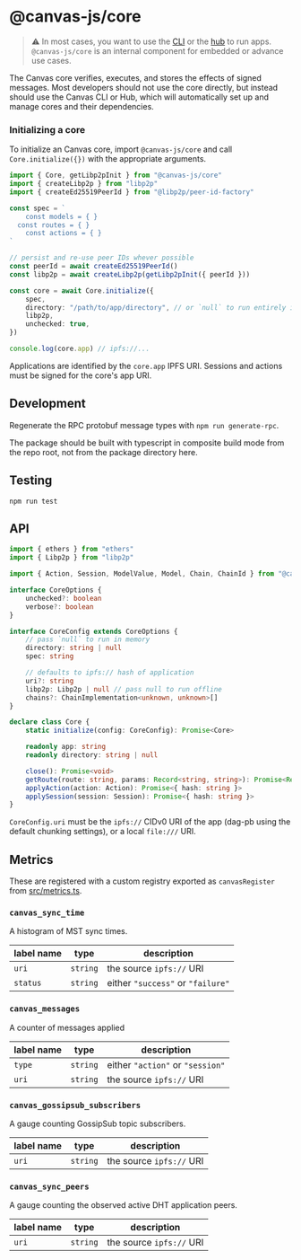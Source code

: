 # @canvas-js/core

> ⚠️ In most cases, you want to use the [CLI](../cli/) or the [hub](https://canvas-hub.fly.dev/) to run apps. `@canvas-js/core` is an internal component for embedded or advance use cases.

The Canvas core verifies, executes, and stores the effects of signed messages.
Most developers should not use the core directly, but instead should use the Canvas CLI or Hub,
which will automatically set up and manage cores and their dependencies.

### Initializing a core

To initialize an Canvas core, import `@canvas-js/core` and call `Core.initialize({})` with the appropriate arguments.

```typescript
import { Core, getLibp2pInit } from "@canvas-js/core"
import { createLibp2p } from "libp2p"
import { createEd25519PeerId } from "@libp2p/peer-id-factory"

const spec = `
	const models = { }
  const routes = { }
	const actions = { }
`

// persist and re-use peer IDs whever possible
const peerId = await createEd25519PeerId()
const libp2p = await createLibp2p(getLibp2pInit({ peerId }))

const core = await Core.initialize({
	spec,
	directory: "/path/to/app/directory", // or `null` to run entirely in-memory
	libp2p,
	unchecked: true,
})

console.log(core.app) // ipfs://...
```

Applications are identified by the `core.app` IPFS URI. Sessions and actions must be signed for the core's app URI.

## Development

Regenerate the RPC protobuf message types with `npm run generate-rpc`.

The package should be built with typescript in composite build mode from the repo root, not from the package directory here.

## Testing

```
npm run test
```

## API

```typescript
import { ethers } from "ethers"
import { Libp2p } from "libp2p"

import { Action, Session, ModelValue, Model, Chain, ChainId } from "@canvas-js/interfaces"

interface CoreOptions {
	unchecked?: boolean
	verbose?: boolean
}

interface CoreConfig extends CoreOptions {
	// pass `null` to run in memory
	directory: string | null
	spec: string

	// defaults to ipfs:// hash of application
	uri?: string
	libp2p: Libp2p | null // pass null to run offline
	chains?: ChainImplementation<unknown, unknown>[]
}

declare class Core {
	static initialize(config: CoreConfig): Promise<Core>

	readonly app: string
	readonly directory: string | null

	close(): Promise<void>
	getRoute(route: string, params: Record<string, string>): Promise<Record<string, ModelValue>[]>
	applyAction(action: Action): Promise<{ hash: string }>
	applySession(session: Session): Promise<{ hash: string }>
}
```

`CoreConfig.uri` must be the `ipfs://` CIDv0 URI of the app (dag-pb using the default chunking settings), or a local `file:///` URI.

## Metrics

These are registered with a custom registry exported as `canvasRegister` from [src/metrics.ts](./src/metrics.ts).

### `canvas_sync_time`

A histogram of MST sync times.

| label name | type     | description                       |
| ---------- | -------- | --------------------------------- |
| `uri`      | `string` | the source `ipfs://` URI          |
| `status`   | `string` | either `"success"` or `"failure"` |

### `canvas_messages`

A counter of messages applied

| label name | type     | description                      |
| ---------- | -------- | -------------------------------- |
| `type`     | `string` | either `"action"` or `"session"` |
| `uri`      | `string` | the source `ipfs://` URI         |

### `canvas_gossipsub_subscribers`

A gauge counting GossipSub topic subscribers.

| label name | type     | description              |
| ---------- | -------- | ------------------------ |
| `uri`      | `string` | the source `ipfs://` URI |

### `canvas_sync_peers`

A gauge counting the observed active DHT application peers.

| label name | type     | description              |
| ---------- | -------- | ------------------------ |
| `uri`      | `string` | the source `ipfs://` URI |
